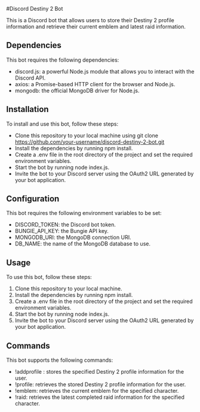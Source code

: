 #Discord Destiny 2 Bot

This is a Discord bot that allows users to store their Destiny 2 profile information and retrieve their current emblem and latest raid information.

## Dependencies

This bot requires the following dependencies:

- discord.js: a powerful Node.js module that allows you to interact with the Discord API.
- axios: a Promise-based HTTP client for the browser and Node.js.
- mongodb: the official MongoDB driver for Node.js.

## Installation

To install and use this bot, follow these steps:

- Clone this repository to your local machine using git clone https://github.com/your-username/discord-destiny-2-bot.git
- Install the dependencies by running npm install.
- Create a .env file in the root directory of the project and set the required environment variables.
- Start the bot by running node index.js.
- Invite the bot to your Discord server using the OAuth2 URL generated by your bot application.

## Configuration

This bot requires the following environment variables to be set:

- DISCORD_TOKEN: the Discord bot token.
- BUNGIE_API_KEY: the Bungie API key.
- MONGODB_URI: the MongoDB connection URI.
- DB_NAME: the name of the MongoDB database to use.

## Usage

To use this bot, follow these steps:

1. Clone this repository to your local machine.
2. Install the dependencies by running npm install.
3. Create a .env file in the root directory of the project and set the required environment variables.
4. Start the bot by running node index.js.
5. Invite the bot to your Discord server using the OAuth2 URL generated by your bot application.

## Commands

This bot supports the following commands:

- !addprofile <profile name>: stores the specified Destiny 2 profile information for the user.
- !profile: retrieves the stored Destiny 2 profile information for the user.
- !emblem: retrieves the current emblem for the specified character.
- !raid: retrieves the latest completed raid information for the specified character.
